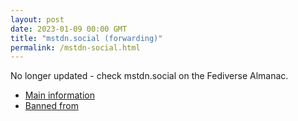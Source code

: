 ```yaml
---
layout: post
date: 2023-01-09 00:00 GMT
title: "mstdn.social (forwarding)"
permalink: /mstdn-social.html
---
```


No longer updated - check mstdn.social on the Fediverse Almanac.

* [Main information](https://www.fediversealmanac.com/api/v1/instances/mstdn.social)
* [Banned from](https://www.fediversealmanac.com/api/v1/instances/mstdn.social/banned_from)

